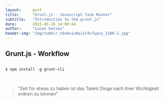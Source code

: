 ```yaml
---
layout:     post
title:      "Grunt.js - Javascript Task Runner"
subtitle:   "Introduction to the grunt.js"
date:       2015-05-20 14:00:44
author:     "Lucas Gatsas"
header-img: "img/tumblr_n5e4viuHai1r4v7ypo1_1280-1.jpg"
---
```

<h2 class="section-heading">Grunt.js - Workflow</h2>
<h2 class="section-heading"></h2>



<code>$ npm install -g grunt-cli</code>



<br>
<blockquote>
“Zeit für etwas zu haben ist das Talent Dinge nach ihrer Wichtigkeit ordnen zu können” 
</blockquote>

